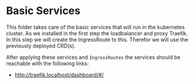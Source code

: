 # Basic Services

This folder takes care of the basic services that will run in the kubernetes cluster. As we installed in the first step
the loadbalancer and proxy Traefik. In this step we will create the IngressRoute to this. Therefor we will use the
previously deployed CRD(s).

After applying these services and ``IngressRoutes`` the services should be reachable with the following links:

- http://traefik.localhost/dashboard/#/